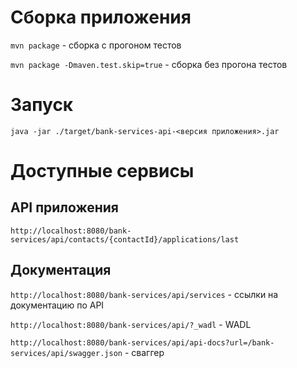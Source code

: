 # Сборка приложения
`mvn package` - сборка с прогоном тестов

`mvn package -Dmaven.test.skip=true` - сборка без прогона тестов

# Запуск
`java -jar ./target/bank-services-api-<версия приложения>.jar`

# Доступные сервисы
## API приложения
`http://localhost:8080/bank-services/api/contacts/{contactId}/applications/last`
## Документация
`http://localhost:8080/bank-services/api/services` - ссылки на документацию по API

`http://localhost:8080/bank-services/api/?_wadl` - WADL

`http://localhost:8080/bank-services/api/api-docs?url=/bank-services/api/swagger.json` - сваггер
